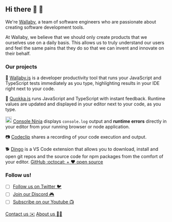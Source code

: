 ## Hi there 👋 🦘

We're [Wallaby](https://wallabyjs.com), a team of software engineers who are passionate about creating software development tools.

At Wallaby, we believe that we should only create products that we ourselves use on a daily basis. This allows us to truly understand our users and feel the same pains that they do so that we can invent and innovate on their behalf.

### Our projects
:kangaroo: [Wallaby.js](https://wallabyjs.com) is a developer productivity tool that runs your JavaScript and TypeScript tests immediately as you type, highlighting results in your IDE right next to your code.

:hamster: [Quokka.js](https://quokkajs.com) runs JavaScript and TypeScript with instant feedback. Runtime values are updated and displayed in your editor next to your code, as you type.

<img height=20 width=20 src="https://github.githubassets.com/images/icons/emoji/unicode/1f977.png"> [Console Ninja](https://console-ninja.com) displays `console.log` output and **runtime errors** directly in your editor from your running browser or node application. 
 
:camera: [Codeclip](https://codeclip.io) shares a recording of your code execution and output.

:dog2: [Dingo](https://wallabyjs.com/dingo) is a VS Code extension that allows you to download, install and open git repos and the source code for npm packages from the comfort of your editor.
[GitHub :octocat: + ❤️ open source](https://github.com/wallabyjs/dingo)

### Follow us!
- [ ] [Follow us on Twitter 🐦](https://twitter.com/wallabyjs)
- [ ] [Join our Discord 🎮](https://discord.gg/5ga2MDW)
- [ ] [Subscribe on our Youtube 📺](https://www.youtube.com/@WallabyTeam)

[Contact us ✉️](https://wallabyjs.com/contact/?utm_source=githuborgprofile)
[About us 👩‍💻](https://wallabyjs.com/about/?utm_source=githuborgprofile)
